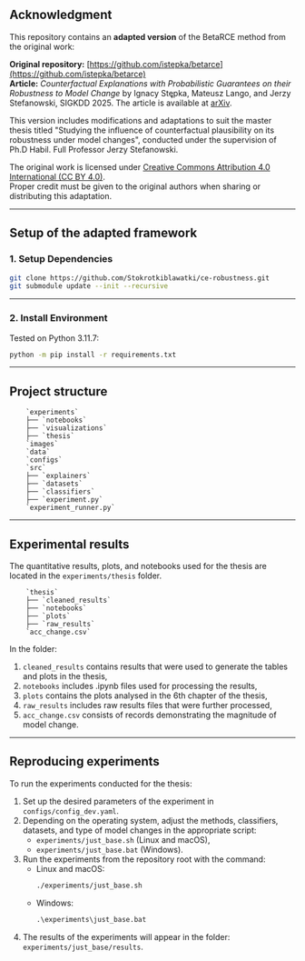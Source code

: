 ## Acknowledgment

This repository contains an **adapted version** of the BetaRCE method from the original work:

**Original repository:** [https://github.com/istepka/betarce](https://github.com/istepka/betarce)  
**Article:** *Counterfactual Explanations with Probabilistic Guarantees on their Robustness to Model Change* by Ignacy Stę̨pka, Mateusz Lango, and Jerzy Stefanowski, SIGKDD 2025. The article is available at [arXiv](https://arxiv.org/abs/2408.04842).

This version includes modifications and adaptations to suit the master thesis titled "Studying the influence of counterfactual plausibility on its robustness under model changes", conducted under the supervision of Ph.D Habil. Full Professor Jerzy Stefanowski.

The original work is licensed under [Creative Commons Attribution 4.0 International (CC BY 4.0)](https://creativecommons.org/licenses/by/4.0/).  
Proper credit must be given to the original authors when sharing or distributing this adaptation.

---

## Setup of the adapted framework

### 1. Setup Dependencies

```bash
git clone https://github.com/Stokrotkiblawatki/ce-robustness.git
git submodule update --init --recursive
```
---

### 2. Install Environment

Tested on Python 3.11.7: 
```bash
python -m pip install -r requirements.txt
```

---

## Project structure

        `experiments`   
        ├── `notebooks`  
        ├── `visualizations`
        ├── `thesis`
        `images`    
        `data`   
        `configs`    
        `src`    
        ├── `explainers`    
        ├── `datasets`  
        ├── `classifiers`  
        ├── `experiment.py`  
        `experiment_runner.py`  
  

---

## Experimental results

The quantitative results, plots, and notebooks used for the thesis are located in the `experiments/thesis` folder.

        `thesis`   
        ├── `cleaned_results`  
        ├── `notebooks`
        ├── `plots`
        ├── `raw_results`
        `acc_change.csv`

In the folder:
1. `cleaned_results` contains results that were used to generate the tables and plots in the thesis,
2. `notebooks` includes .ipynb files used for processing the results,
3. `plots` contains the plots analysed in the 6th chapter of the thesis,
4. `raw_results` includes raw results files that were further processed,
5. `acc_change.csv` consists of records demonstrating the magnitude of model change.

---

## Reproducing experiments

To run the experiments conducted for the thesis:

1. Set up the desired parameters of the experiment in `configs/config_dev.yaml`.
2. Depending on the operating system, adjust the methods, classifiers, datasets, and type of model changes in the appropriate script:
   - `experiments/just_base.sh` (Linux and macOS), 
   - `experiments/just_base.bat` (Windows).
3. Run the experiments from the repository root with the command:
   - Linux and macOS:
     ```bash
     ./experiments/just_base.sh
     ```
   - Windows:
     ```bat
     .\experiments\just_base.bat
     ```
4. The results of the experiments will appear in the folder: `experiments/just_base/results`.

   
